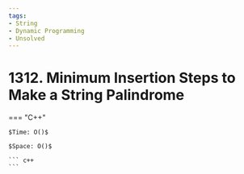 ```yaml
---
tags:
- String
- Dynamic Programming
- Unsolved
---
```



# 1312. Minimum Insertion Steps to Make a String Palindrome

=== "C++"

    $Time: O()$

    $Space: O()$

    ``` c++
    ```